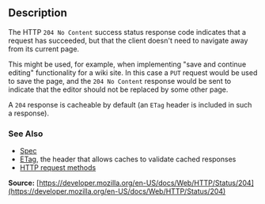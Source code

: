 ## Description

The HTTP `204 No Content` success status response code
indicates that a request has succeeded, but that the client doesn't need to navigate away
from its current page.


This might be used, for example, when implementing "save and continue editing" functionality for a wiki site.
In this case a `PUT` request would be used to save the page, and the `204 No Content` response
would be sent to indicate that the editor should not be replaced by some other page.

A `204` response is cacheable by default (an `ETag` header is included in such a response).

### See Also
- [Spec](https://www.rfc-editor.org/rfc/rfc9110#status.204)
- [ETag](https://developer.mozilla.org/en-US/docs/Web/HTTP/Headers/ETag), the header that allows caches to validate cached responses
- [HTTP request methods](https://developer.mozilla.org/en-US/docs/Web/HTTP/Methods)

**Source:** [https://developer.mozilla.org/en-US/docs/Web/HTTP/Status/204](https://developer.mozilla.org/en-US/docs/Web/HTTP/Status/204)
